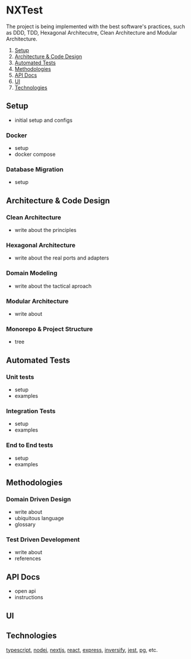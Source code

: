 # NXTest

The project is being implemented with the best software's practices, such as DDD, TDD, Hexagonal Architecutre, Clean Architecture and Modular Architecture.

1. [Setup](#setup)
2. [Architecture & Code Design](#architecture--code-design)
3. [Automated Tests](#automated-tests)
4. [Methodologies](#methodologies)
5. [API Docs](#api-docs)
6. [UI](#ui)
7. [Technologies](#main-technologies)

## Setup

- initial setup and configs

### Docker

- setup
- docker compose

### Database Migration

- setup

## Architecture & Code Design

### Clean Architecture

- write about the principles

### Hexagonal Architecture

- write about the real ports and adapters

### Domain Modeling

- write about the tactical aproach

### Modular Architecture

- write about

### Monorepo & Project Structure

- tree

## Automated Tests

### Unit tests

- setup
- examples

### Integration Tests

- setup
- examples

### End to End tests

- setup
- examples

## Methodologies

### Domain Driven Design

- write about
- ubiquitous language
- glossary

### Test Driven Development

- write about
- references

## API Docs

- open api
- instructions

## UI

<Figma>

## Technologies

[typescript](), [nodej](), [nextjs](), [react](), [express](), [inversify](), [jest](), [pg](), etc.
